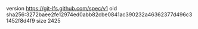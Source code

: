 version https://git-lfs.github.com/spec/v1
oid sha256:3272baee2fe12974ed0abb82cbe0841ac390232a46362377d496c31452f8d4f9
size 2425

